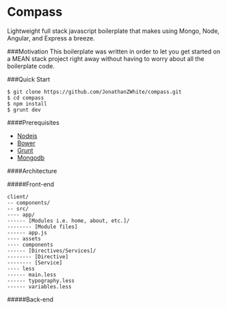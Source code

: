 Compass
=======

Lightweight full stack javascript boilerplate that makes using Mongo, Node, Angular, and Express a breeze.

###Motivation
This boilerplate was written in order to let you get started on a MEAN stack project right away without having to worry about all the boilerplate code. 

###Quick Start
```
$ git clone https://github.com/JonathanZWhite/compass.git
$ cd compass
$ npm install
$ grunt dev
```

####Prerequisites
- [Nodejs](http://nodejs.org/download/)
- [Bower](http://bower.io/)
- [Grunt](http://gruntjs.com/installing-grunt)
- [Mongodb](http://docs.mongodb.org/manual/installation/)

####Architecture

#####Front-end
```
client/ 
-- components/
-- src/
---- app/
------ [Modules i.e. home, about, etc.]/
-------- [Module files]
------ app.js
---- assets
---- components
------ [Directives/Services]/
-------- [Directive]
-------- [Service]
---- less
------ main.less
------ typography.less
------ variables.less
```


#####Back-end
